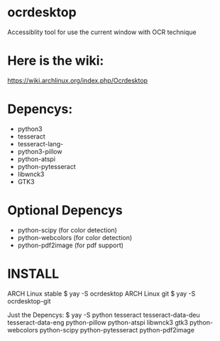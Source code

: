 # ocrdesktop
Accessiblity tool for use the current window with OCR technique 

# Here is the wiki:
https://wiki.archlinux.org/index.php/Ocrdesktop

# Depencys:
- python3
- tesseract
- tesseract-lang-<yourLanguageCode>
- python3-pillow
- python-atspi
- python-pytesseract
- libwnck3
- GTK3
# Optional Depencys
- python-scipy (for color detection)
- python-webcolors (for color detection)
- python-pdf2image (for pdf support)

# INSTALL 
ARCH Linux stable
$ yay -S ocrdesktop
ARCH Linux git
$ yay -S ocrdesktop-git

Just the Depencys:
$ yay -S python tesseract tesseract-data-deu tesseract-data-eng python-pillow python-atspi libwnck3 gtk3 python-webcolors python-scipy python-pytesseract python-pdf2image



